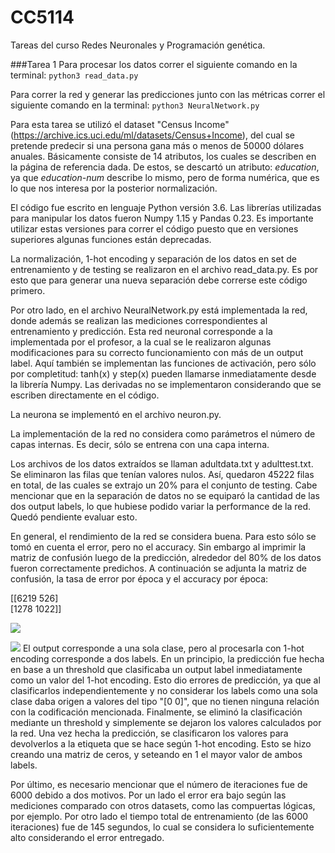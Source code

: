 # CC5114
Tareas del curso Redes Neuronales y Programación genética.

###Tarea 1
Para procesar los datos correr el siguiente comando en la terminal:
```python3 read_data.py```

Para correr la red y generar las predicciones junto con las métricas correr el siguiente
comando en la terminal:
```python3 NeuralNetwork.py```

Para esta tarea se utilizó el dataset "Census Income" 
(https://archive.ics.uci.edu/ml/datasets/Census+Income), 
del cual se pretende predecir si una persona gana más
o menos de 50000 dólares anuales. 
Básicamente consiste de 14 atributos, los cuales se 
describen en la página de referencia dada. De estos, se
descartó un atributo: *education*, ya que *education-num*
describe lo mismo, pero de forma numérica, que es lo
que nos interesa por la posterior normalización.

El código fue escrito en lenguaje Python versión 3.6. Las
librerías utilizadas para manipular los datos fueron Numpy 
1.15 y Pandas 0.23. Es importante utilizar estas versiones
para correr el código puesto que en versiones superiores 
algunas funciones están deprecadas.

La normalización, 1-hot encoding y separación de los datos 
en set de entrenamiento y de testing se realizaron
en el archivo read_data.py. Es por esto que para generar
una nueva separación debe correrse este código primero.

Por otro lado, en el archivo NeuralNetwork.py está
implementada la red, donde además se realizan las
mediciones correspondientes al entrenamiento y predicción.
Esta red neuronal corresponde a la implementada por el 
profesor, a la cual se le realizaron algunas modificaciones
para su correcto funcionamiento con más de un output label.
Aquí también se implementan las funciones de activación, pero
sólo por completitud: tanh(x) y step(x) pueden llamarse
inmediatamente desde la librería Numpy. Las derivadas no se
implementaron considerando que se escriben directamente en 
el código.

La neurona se implementó en el archivo neuron.py.

La implementación de la red no considera como parámetros el número de capas
internas. Es decir, sólo se entrena con una capa interna.

Los archivos de los datos extraídos se llaman adultdata.txt y adulttest.txt. Se
eliminaron las filas que tenían valores nulos. Así, quedaron 45222 filas en total,
de las cuales se extrajo un 20% para el conjunto de testing. Cabe mencionar que
en la separación de datos no se equiparó la cantidad de las dos output labels, lo
que hubiese podido variar la performance de la red. Quedó pendiente evaluar esto.

En general, el rendimiento de la red se considera buena. Para esto sólo se tomó 
en cuenta el error, pero no el accuracy. Sin embargo al imprimir la matriz de
confusión luego de la predicción, alrededor del 80% de los datos fueron
correctamente predichos. A continuación se adjunta la matriz de confusión,
la tasa de error por época y el accuracy por época:

[[6219 526]\
 [1278 1022]]

 ![](error.png)
 
 ![](acc.png)
 El output corresponde a una sola clase, pero al procesarla con 1-hot encoding corresponde
 a dos labels.
 En un principio, la predicción fue hecha en base a un threshold que clasificaba 
 un output label inmediatamente como un valor del 1-hot encoding. Esto dio errores
 de predicción, ya que al clasificarlos independientemente y no considerar los labels 
 como una sola clase daba origen a valores del tipo "[0 0]", que no tienen ninguna
 relación con la codificación mencionada. Finalmente, se eliminó la clasificación
 mediante un threshold y simplemente se dejaron los valores calculados por la red.
 Una vez hecha la predicción, se clasificaron los valores para devolverlos a la etiqueta
 que se hace según 1-hot encoding. Esto se hizo creando una matriz de ceros, y
 seteando en 1 el mayor valor de ambos labels.

 Por último, es necesario mencionar que el número de iteraciones fue de 6000 debido a dos
 motivos. Por un lado el error era bajo según las mediciones comparado con otros datasets, como las compuertas
 lógicas, por ejemplo. Por otro lado el tiempo total de entrenamiento (de las 6000 iteraciones) fue de 145 segundos, lo cual 
 se considera lo suficientemente alto considerando el error entregado. 


